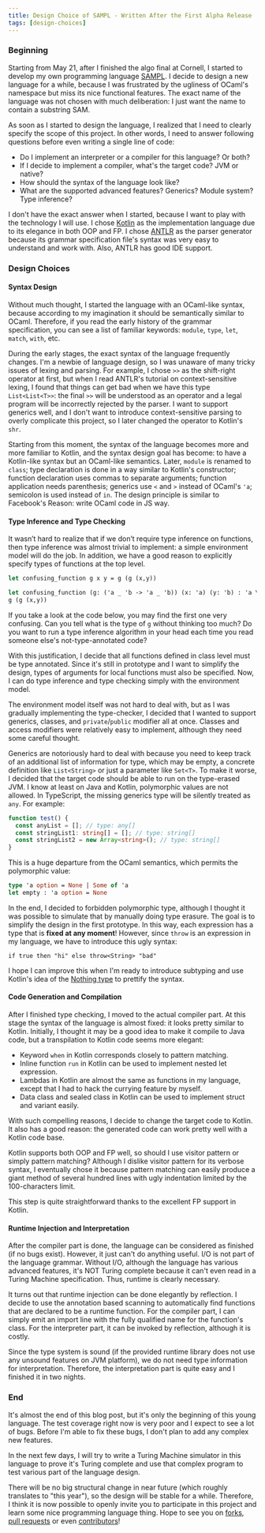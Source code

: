 ```yaml
---
title: Design Choice of SAMPL - Written After the First Alpha Release
tags: [design-choices]
---
```


### Beginning

Starting from May 21, after I finished the algo final at Cornell, I started to develop my own
programming language [SAMPL](https://github.com/SamChou19815/SAMPL). I decide to design a new
language for a while, because I was frustrated by the ugliness of OCaml's namespace but miss its
nice functional features. The exact name of the language was not chosen with much deliberation: I
just want the name to contain a substring SAM.

<!--truncate-->

As soon as I started to design the language, I realized that I need to clearly specify the scope of
this project. In other words, I need to answer following questions before even writing a single line
of code:

- Do I implement an interpreter or a compiler for this language? Or both?
- If I decide to implement a compiler, what's the target code? JVM or native?
- How should the syntax of the language look like?
- What are the supported advanced features? Generics? Module system? Type inference?

I don't have the exact answer when I started, because I want to play with the technology I will use.
I chose [Kotlin](https://kotlinlang.org/) as the implementation language due to its elegance in both
OOP and FP. I chose [ANTLR](http://www.antlr.org/) as the parser generator because its grammar
specification file's syntax was very easy to understand and work with. Also, ANTLR has good IDE
support.

### Design Choices

#### Syntax Design

Without much thought, I started the language with an OCaml-like syntax, because according to my
imagination it should be semantically similar to OCaml. Therefore, if you read the early history of
the grammar specification, you can see a list of familiar keywords: `module`, `type`, `let`,
`match`, `with`, etc.

During the early stages, the exact syntax of the language frequently changes. I'm a newbie of
language design, so I was unaware of many tricky issues of lexing and parsing. For example, I chose
`>>` as the shift-right operator at first, but when I read ANTLR's tutorial on context-sensitive
lexing, I found that things can get bad when we have this type `List<List<T>>`: the final `>>` will
be understood as an operator and a legal program will be incorrectly rejected by the parser. I want
to support generics well, and I don't want to introduce context-sensitive parsing to overly
complicate this project, so I later changed the operator to Kotlin's `shr`.

Starting from this moment, the syntax of the language becomes more and more familiar to Kotlin, and
the syntax design goal has become: to have a Kotlin-like syntax but an OCaml-like semantics. Later,
`module` is renamed to `class`; type declaration is done in a way similar to Kotlin's constructor;
function declaration uses commas to separate arguments; function application needs parenthesis;
generics use `<` and `>` instead of OCaml's `'a`; semicolon is used instead of `in`. The design
principle is similar to Facebook's Reason: write OCaml code in JS way.

#### Type Inference and Type Checking

It wasn’t hard to realize that if we don’t require type inference on functions, then type inference
was almost trivial to implement: a simple environment model will do the job. In addition, we have a
good reason to explicitly specify types of functions at the top level.

```ocaml
let confusing_function g x y = g (g (x,y))
```

```ocaml
let confusing_function (g: ('a _ 'b -> 'a _ 'b)) (x: 'a) (y: 'b) : 'a \* 'b =
g (g (x,y))
```

If you take a look at the code below, you may find the first one very confusing. Can you tell what
is the type of `g` without thinking too much? Do you want to run a type inference algorithm in your
head each time you read someone else's not-type-annotated code?

With this justification, I decide that all functions defined in class level must be type annotated.
Since it's still in prototype and I want to simplify the design, types of arguments for local
functions must also be specified. Now, I can do type inference and type checking simply with the
environment model.

The environment model itself was not hard to deal with, but as I was gradually implementing the
type-checker, I decided that I wanted to support generics, classes, and `private`/`public` modifier
all at once. Classes and access modifiers were relatively easy to implement, although they need some
careful thought.

Generics are notoriously hard to deal with because you need to keep track of an additional list of
information for type, which may be empty, a concrete definition like `List<String>` or just a
parameter like `Set<T>`. To make it worse, I decided that the target code should be able to run on
the type-erased JVM. I know at least on Java and Kotlin, polymorphic values are not allowed. In
TypeScript, the missing generics type will be silently treated as `any`. For example:

```typescript
function test() {
  const anyList = []; // type: any[]
  const stringList1: string[] = []; // type: string[]
  const stringList2 = new Array<string>(); // type: string[]
}
```

This is a huge departure from the OCaml semantics, which permits the polymorphic value:

```ocaml
type 'a option = None | Some of 'a
let empty : 'a option = None
```

In the end, I decided to forbidden polymorphic type, although I thought it was possible to simulate
that by manually doing type erasure. The goal is to simplify the design in the first prototype. In
this way, each expression has a type that is **fixed at any moment**! However, since `throw` is an
expression in my language, we have to introduce this ugly syntax:

`if true then "hi" else throw<String> "bad"`

I hope I can improve this when I'm ready to introduce subtyping and use Kotlin's idea of the
[Nothing type](https://kotlinlang.org/docs/reference/exceptions.html) to prettify the syntax.

#### Code Generation and Compilation

After I finished type checking, I moved to the actual compiler part. At this stage the syntax of the
language is almost fixed: it looks pretty similar to Kotlin. Initially, I thought it may be a good
idea to make it compile to Java code, but a transpilation to Kotlin code seems more elegant:

- Keyword `when` in Kotlin corresponds closely to pattern matching.
- Inline function `run` in Kotlin can be used to implement nested let expression.
- Lambdas in Kotlin are almost the same as functions in my language, except that I had to hack the
  currying feature by myself.
- Data class and sealed class in Kotlin can be used to implement struct and variant easily.

With such compelling reasons, I decide to change the target code to Kotlin. It also has a good
reason: the generated code can work pretty well with a Kotlin code base.

Kotlin supports both OOP and FP well, so should I use visitor pattern or simply pattern matching?
Although I dislike visitor pattern for its verbose syntax, I eventually chose it because pattern
matching can easily produce a giant method of several hundred lines with ugly indentation limited by
the 100-characters limit.

This step is quite straightforward thanks to the excellent FP support in Kotlin.

#### Runtime Injection and Interpretation

After the compiler part is done, the language can be considered as finished (if no bugs exist).
However, it just can't do anything useful. I/O is not part of the language grammar. Without I/O,
although the language has various advanced features, it's NOT Turing complete because it can't even
read in a Turing Machine specification. Thus, runtime is clearly necessary.

It turns out that runtime injection can be done elegantly by reflection. I decide to use the
annotation based scanning to automatically find functions that are declared to be a runtime
function. For the compiler part, I can simply emit an import line with the fully qualified name for
the function's class. For the interpreter part, it can be invoked by reflection, although it is
costly.

Since the type system is sound (if the provided runtime library does not use any unsound features on
JVM platform), we do not need type information for interpretation. Therefore, the interpretation
part is quite easy and I finished it in two nights.

### End

It's almost the end of this blog post, but it's only the beginning of this young language. The test
coverage right now is very poor and I expect to see a lot of bugs. Before I'm able to fix these
bugs, I don't plan to add any complex new features.

In the next few days, I will try to write a Turing Machine simulator in this language to prove it's
Turing complete and use that complex program to test various part of the language design.

There will be no big structural change in near future (which roughly translates to "this year"), so
the design will be stable for a while. Therefore, I think it is now possible to openly invite you to
participate in this project and learn some nice programming language thing. Hope to see you on
[forks](https://github.com/SamChou19815/SAMPL/network),
[pull requests](https://github.com/SamChou19815/SAMPL/pulls) or even
[contributors](https://github.com/SamChou19815/SAMPL/graphs/contributors)!
